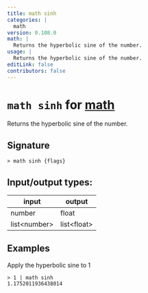 ```yaml
---
title: math sinh
categories: |
  math
version: 0.108.0
math: |
  Returns the hyperbolic sine of the number.
usage: |
  Returns the hyperbolic sine of the number.
editLink: false
contributors: false
---
```

<!-- This file is automatically generated. Please edit the command in https://github.com/nushell/nushell instead. -->

# `math sinh` for [math](/commands/categories/math.md)

<div class='command-title'>Returns the hyperbolic sine of the number.</div>

## Signature

```> math sinh {flags} ```


## Input/output types:

| input        | output      |
| ------------ | ----------- |
| number       | float       |
| list&lt;number&gt; | list&lt;float&gt; |
## Examples

Apply the hyperbolic sine to 1
```nu
> 1 | math sinh
1.1752011936438014
```
